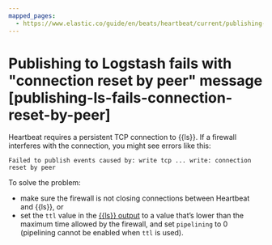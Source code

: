 ```yaml
---
mapped_pages:
  - https://www.elastic.co/guide/en/beats/heartbeat/current/publishing-ls-fails-connection-reset-by-peer.html
---
```


# Publishing to Logstash fails with "connection reset by peer" message [publishing-ls-fails-connection-reset-by-peer]

Heartbeat requires a persistent TCP connection to {{ls}}. If a firewall interferes with the connection, you might see errors like this:

```shell
Failed to publish events caused by: write tcp ... write: connection reset by peer
```

To solve the problem:

* make sure the firewall is not closing connections between Heartbeat and {{ls}}, or
* set the `ttl` value in the [{{ls}} output](/reference/heartbeat/logstash-output.md) to a value that’s lower than the maximum time allowed by the firewall, and set `pipelining` to 0 (pipelining cannot be enabled when `ttl` is used).

